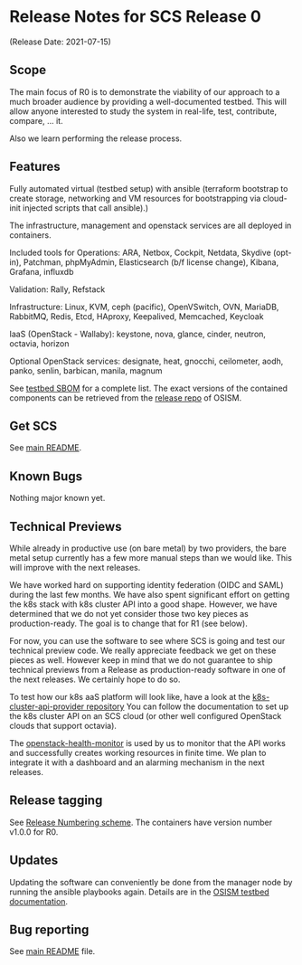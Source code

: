 # Release Notes for SCS Release 0
(Release Date: 2021-07-15)

## Scope

The main focus of R0 is to demonstrate the viability of our approach to a much broader
audience by providing a well-documented testbed. This will allow anyone interested
to study the system in real-life, test, contribute, compare, ... it.

Also we learn performing the release process.

## Features

Fully automated virtual (testbed setup) with ansible (terraform bootstrap to create
storage, networking and VM resources for bootstrapping via cloud-init injected
scripts that call ansible).)

The infrastructure, management and openstack services are all deployed in containers.

Included tools for Operations: ARA, Netbox, Cockpit, Netdata, Skydive (opt-in),
Patchman, phpMyAdmin, Elasticsearch (b/f license change), Kibana, Grafana, influxdb

Validation: Rally, Refstack

Infrastructure: Linux, KVM, ceph (pacific), OpenVSwitch, OVN, MariaDB, RabbitMQ, Redis,
Etcd, HAproxy, Keepalived, Memcached, Keycloak

IaaS (OpenStack - Wallaby): keystone, nova, glance, cinder, neutron, octavia, horizon

Optional OpenStack services: designate, heat, gnocchi, ceilometer, aodh, panko, senlin,
barbican, manila, magnum

See [testbed SBOM](https://docs.osism.de/testbed/overview.html#software-bill-of-materials-sbom) for
a complete list. The exact versions of the contained components can be retrieved from the
[release repo](https://github.com/osism/release/tree/master/1.0.0) of OSISM.

## Get SCS

See [main README](https://github.com/SovereignCloudStack/docs/blob/main/README.md).

## Known Bugs

Nothing major known yet.

## Technical Previews

While already in productive use (on bare metal) by two providers, the bare metal
setup currently has a few more manual steps than we would like. This will improve
with the next releases.

We have worked hard on supporting identity federation (OIDC and SAML) during the last
few months. We have also spent significant effort on getting the k8s stack with
k8s cluster API into a good shape. However, we have determined that we do not
yet consider those two key pieces as production-ready. The goal is to change that
for R1 (see below).

For now, you can use the software to see where SCS is going and test our technical
preview code. We really appreciate feedback we get on these pieces as well.
However keep in mind that we do not guarantee to ship technical previews from
a Release as production-ready software in one of the next releases. We certainly
hope to do so.

To test how our k8s aaS platform will look like, have a look at the
[k8s-cluster-api-provider repository](https://github.com/SovereignCloudStack/k8s-cluster-api-provider)
You can follow the documentation to set up the k8s cluster API on an SCS
cloud (or other well configured OpenStack clouds that support octavia).

The [openstack-health-monitor](https://github.com/SovereignCloudStack/openstack-health-monitor)
is used by us to monitor that the API works and successfully creates working resources
in finite time. We plan to integrate it with a dashboard and an alarming mechanism in
the next releases.

## Release tagging

See [Release Numbering scheme](https://github.com/SovereignCloudStack/standards/blob/main/Design-Docs/Release-Numbering-Scheme.md).
The containers have version number v1.0.0 for R0.

## Updates

Updating the software can conveniently be done from the manager node by running the
ansible playbooks again. Details are in the 
[OSISM testbed documentation](https://docs.osism.tech/testbed/usage.html#update-services).

## Bug reporting

See [main README](https://github.com/SovereignCloudStack/docs/blob/main/README.md) file.
